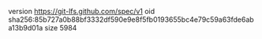 version https://git-lfs.github.com/spec/v1
oid sha256:85b727a0b88bf3332df590e9e8f5fb0193655bc4e79c59a63fde6aba13b9d01a
size 5984
